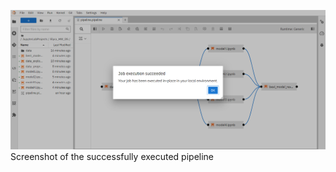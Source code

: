 ![Screenshot of the successfully executed pipeline](Screenshot_1.png)
Screenshot of the successfully executed pipeline
